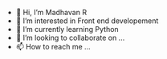 - 👋 Hi, I’m Madhavan R
- 👀 I’m interested in Front end developement
- 🌱 I’m currently learning Python
- 💞️ I’m looking to collaborate on ...
- 📫 How to reach me ...

<!---
Maddyy07/Maddyy07 is a ✨ special ✨ repository because its `README.md` (this file) appears on your GitHub profile.
You can click the Preview link to take a look at your changes.
--->
